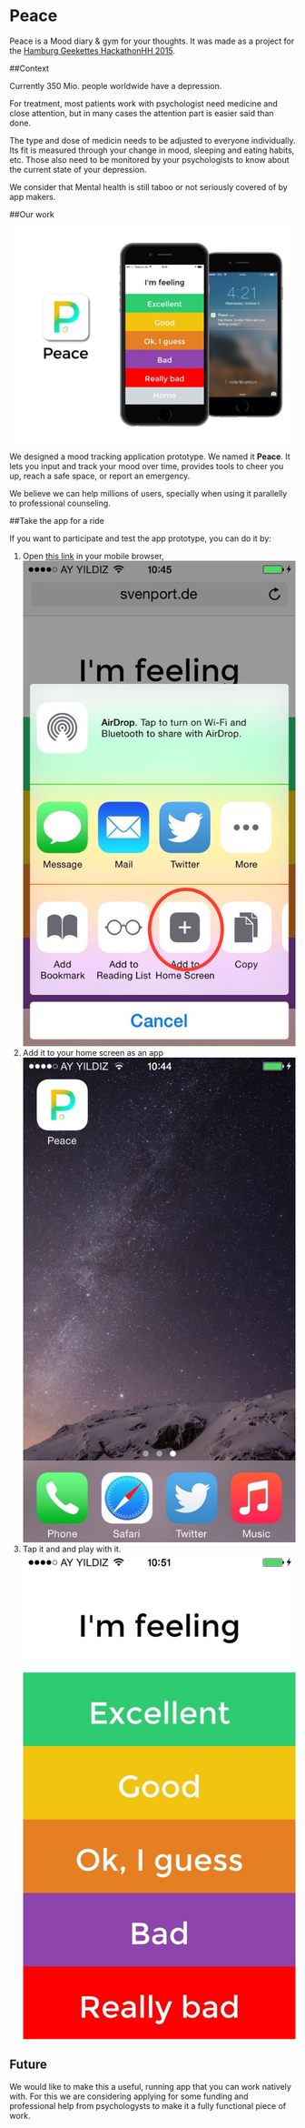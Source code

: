 # Peace

Peace is a Mood diary &amp; gym for your thoughts. It was made as a project for the [Hamburg Geekettes HackathonHH 2015](http://hamburg-hackathon.de/hackathon).

##Context

Currently 350 Mio. people worldwide have a depression.
 
For treatment, most patients work with psychologist need medicine and close attention, but in many cases the attention part is easier said than done. 

The type and dose of medicin needs to be adjusted to everyone individually. Its fit is measured through your change in mood, sleeping and eating habits, etc. Those also need to be monitored by your psychologists to know about the current state of your depression. 

We consider that Mental health is still taboo or not seriously covered of by app makers.

##Our work
 
![Cover Image of Peace](https://github.com/svenport/peace/blob/master/screengrabs/cover.jpg)

We designed a mood tracking application prototype. We named it **Peace**. It lets you input and track your mood over time, provides tools to cheer you up, reach a safe space, or report an emergency. 

We believe we can help millions of users, specially when using it parallelly to professional counseling.

##Take the app for a ride

If you want to participate and test the app prototype, you can do it by:

1. Open [this link]() in your mobile browser, 
![Add as app](https://github.com/svenport/peace/blob/master/screengrabs/grab.jpg)
2. Add it to your home screen as an app 
![Playtime](https://github.com/svenport/peace/blob/master/screengrabs/home.jpg)
3. Tap it and and play with it.
![Playtime](https://github.com/svenport/peace/blob/master/screengrabs/app.jpg)

## Future
We would like to make this a useful, running app that you can work natively with. For this we are considering applying for some funding and professional help from psychologysts to make it a fully functional piece of work.
